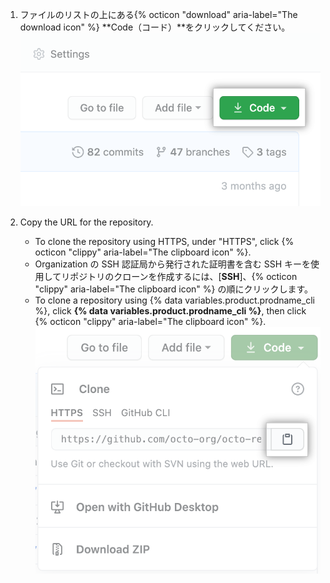 1. ファイルのリストの上にある{% octicon "download" aria-label="The download icon" %} **Code（コード）**をクリックしてください。 !["Code"ボタン](/assets/images/help/repository/code-button.png)
1. Copy the URL for the repository.

   - To clone the repository using HTTPS, under "HTTPS", click {% octicon "clippy" aria-label="The clipboard icon" %}.
   - Organization の SSH 認証局から発行された証明書を含む SSH キーを使用してリポジトリのクローンを作成するには、[**SSH**]、{% octicon "clippy" aria-label="The clipboard icon" %} の順にクリックします。
   - To clone a repository using {% data variables.product.prodname_cli %}, click **{% data variables.product.prodname_cli %}**, then click {% octicon "clippy" aria-label="The clipboard icon" %}. ![GitHub CLIでリポジトリをクローンするためのURLをコピーするためのクリップボードアイコン](/assets/images/help/repository/https-url-clone-cli.png)
